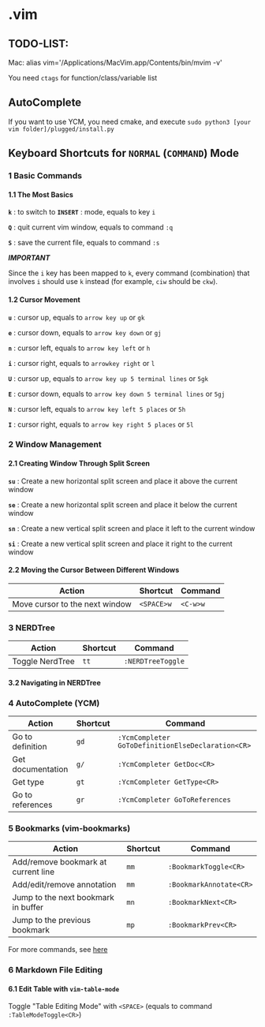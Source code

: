 # .vim

## TODO-LIST:

Mac:
alias vim='/Applications/MacVim.app/Contents/bin/mvim -v'

You need `ctags` for function/class/variable list

## AutoComplete

If you want to use YCM, you need cmake, and execute `sudo python3 [your vim folder]/plugged/install.py`


## Keyboard Shortcuts for `NORMAL` (`COMMAND`) Mode

### 1 Basic Commands

#### 1.1 The Most Basics 

**`k`** : to switch to **`INSERT`** : mode, equals to key `i`

**`Q`** : quit current vim window, equals to command `:q`

**`S`** : save the current file, equals to command `:s`

**_IMPORTANT_**

  Since the `i` key has been mapped to `k`, every command (combination) that involves `i` should use `k` instead (for example, `ciw` should be `ckw`).

#### 1.2 Cursor Movement

**`u`** : cursor up, equals to `arrow key up` or `gk`

**`e`** : cursor down, equals to `arrow key down` or `gj`

**`n`** : cursor left, equals to `arrow key left` or `h`

**`i`** : cursor right, equals to `arrowkey right` or `l`

**`U`** : cursor up, equals to `arrow key up 5 terminal lines` or `5gk`

**`E`** : cursor down, equals to `arrow key down 5 terminal lines` or `5gj`

**`N`** : cursor left, equals to `arrow key left 5 places` or `5h`

**`I`** : cursor right, equals to `arrow key right 5 places` or `5l`


### 2 Window Management

#### 2.1 Creating Window Through Split Screen

**`su`** : Create a new horizontal split screen and place it above the current window

**`se`** : Create a new horizontal split screen and place it below the current window

**`sn`** : Create a new vertical split screen and place it left to the current window

**`si`** : Create a new vertical split screen and place it right to the current window

#### 2.2 Moving the Cursor Between Different Windows

| Action                         | Shortcut   | Command  |
|--------------------------------|------------|----------|
| Move cursor to the next window | `<SPACE>w` | `<C-w>w` |

### 3 NERDTree

| Action          | Shortcut | Command           |
|-----------------|----------|-------------------|
| Toggle NerdTree | `tt`     | `:NERDTreeToggle` |

#### 3.2 Navigating in NERDTree

### 4 AutoComplete (YCM)

| Action            | Shortcut | Command                                           |
|-------------------|----------|---------------------------------------------------|
| Go to definition  | `gd`     | `:YcmCompleter GoToDefinitionElseDeclaration<CR>` |
| Get documentation | `g/`     | `:YcmCompleter GetDoc<CR>`                        |
| Get type          | `gt`     | `:YcmCompleter GetType<CR>`                       |
| Go to references  | `gr`     | `:YcmCompleter GoToReferences`                    |

### 5 Bookmarks (vim-bookmarks)

| Action                              | Shortcut | Command                 |
|-------------------------------------|----------|-------------------------|
| Add/remove bookmark at current line | `mm`     | `:BookmarkToggle<CR>`   |
| Add/edit/remove annotation          | `mm`     | `:BookmarkAnnotate<CR>` |
| Jump to the next bookmark in buffer | `mn`     | `:BookmarkNext<CR>`     |
| Jump to the previous bookmark       | `mp`     | `:BookmarkPrev<CR>`     |

For more commands, see [here](https://github.com/MattesGroeger/vim-bookmarks#usage)

### 6 Markdown File Editing

#### 6.1 Edit Table with `vim-table-mode`

Toggle "Table Editing Mode" with `<SPACE>` (equals to command `:TableModeToggle<CR>`)
